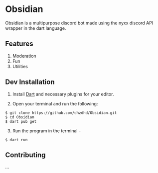 # Obsidian

Obsidian is a multipurpose discord bot made using the nyxx discord API wrapper in the dart language.

## Features

1) Moderation
2) Fun
3) Utilities

## Dev Installation

1) Install [Dart](https://dart.dev/get-dart) and necessary plugins for your editor.

2) Open your terminal and run the following:

```shell
$ git clone https://github.com/dhzdhd/Obsidian.git
$ cd Obsidian
$ dart pub get
```

3) Run the program in the terminal -

```shell
$ dart run
```

## Contributing

...
